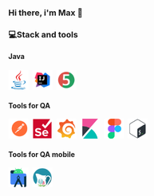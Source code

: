 ### Hi there, i'm Max 👋


### 💻Stack and tools

#### Java
<div>
  <img src="https://github.com/kmigor/kmigor/blob/main/assets/java-original.svg" title="java" alt="java" width="40" height="40"/>&nbsp; <img src="https://github.com/kmigor/kmigor/blob/main/assets/Idea.svg" title="Idea" alt="Idea" width="40" height="40"/>&nbsp; <img src="https://github.com/kmigor/kmigor/blob/main/assets/Junit5.svg" title="Junit5" alt="Junit5" width="40" height="40"/>&nbsp;
</div>


#### Tools for QA
<div>
  <img src="https://github.com/kmigor/kmigor/blob/main/assets/postman.svg" title="postman" alt="postman" width="40" height="40"/>&nbsp; <img src="https://github.com/kmigor/kmigor/blob/main/assets/selenium-original.svg" title="selenium" alt="selenium" width="40" height="40"/>&nbsp; <img src="https://github.com/kmigor/kmigor/blob/main/assets/grafana-original.svg" title="grafana" alt="grafana" width="40" height="40"/>&nbsp; <img src="https://github.com/kmigor/kmigor/blob/main/assets/elasticco_kibana-icon.svg" title="kibana" alt="kibana" width="40" height="40"/>&nbsp; <img src="https://github.com/kmigor/kmigor/blob/main/assets/figma-original.svg" title="figma" alt="figma" width="40" height="40"/>&nbsp; <img src="https://github.com/kmigor/kmigor/blob/main/assets/bash-original.svg" title="bash" alt="bash" width="40" height="40"/>&nbsp;
</div>

#### Tools for QA mobile
<div>
  <img src="https://github.com/kmigor/kmigor/blob/main/assets/androidstudio-original.svg" title="androidstudio" alt="androidstudio" width="40" height="40"/>&nbsp; <img src="https://github.com/kmigor/kmigor/blob/main/assets/apps-charles.svg" title="charles" alt="charles" width="40" height="40"/>&nbsp;
</div>
